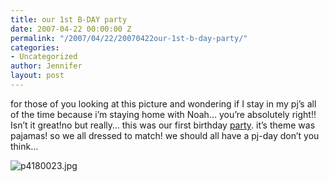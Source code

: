 ```yaml
---
title: our 1st B-DAY party
date: 2007-04-22 00:00:00 Z
permalink: "/2007/04/22/20070422our-1st-b-day-party/"
categories:
- Uncategorized
author: Jennifer
layout: post
---
```


for those of you looking at this picture and wondering if I stay in my pj&#8217;s all of the time because i&#8217;m staying home with Noah&#8230; you&#8217;re absolutely right!! Isn&#8217;t it great!no but really&#8230; this was our first birthday [party](http://www.flickr.com/photos/jenniferandJennifers_photos/sets/72157600122497240/ "party"). it&#8217;s theme was pajamas! so we all dressed to match! we should all have a pj-day don&#8217;t you think&#8230;

<img id="image163" alt="p4180023.jpg" src="/teamelam/assets/images/our-1st-B-DAY-party/1177222831000-missing.jpg" />
